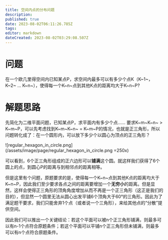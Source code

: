 ```yaml
---
title: 空间内点的分布问题
description: 
published: true
date: 2023-08-02T06:11:26.785Z
tags: 
editor: markdown
dateCreated: 2023-08-02T03:29:08.507Z
---
```


# 问题
在一个欧几里得空间内已知某点P，求空间内最多可以有多少个点K（K~1~，K~2~ ... K~n~），使得每一个K~n~点到其他K点的距离均大于K~n~P?

# 解题思路
先简化为二维平面问题，已知某点P，求平面内有多少个点......
要求K~m~K~n~ > K~m~P，可以先考虑找到K~m~K~n~ = K~m~P的情况，也就是正三角形，所以问题转化成了：在一个圆形内，可以放下多少个以圆心为顶点的正三角形？

![regular_hexagon_in_circle.png](/assets/image/page/regular_hexagon_in_circle.png =250x)

可以看到，6个正三角形组成的正六边形可以**铺满**这个圆。就这样我们获得了6个圆上的点，到圆心P的距离与到相邻点的距离相等。

但是这里有个问题，原题要求的是，使得每一个K~n~点到其他K点的距离均大于K~n~P，因此我们至少要求各点之间的距离要增加一个**无穷小**的距离。但是显然，这样会使得正三角形的顶角角度增加从而不再是一个正三角形（这正是我们的目的），但显然一个圆里无法从圆心出发平铺6个顶角大于60°的三角形。因此为了满足题干要求，我们只能舍弃1个点（或者说一个三角形），来给其他点的“分散”提供空间。

因此我们可以推出一个关键结论：若这个平面可以被n个正三角形铺满，则最多可以有n-1个点符合原题条件；若这个平面可以平铺n个正三角形但未铺满，则最多可以有n个点符合原题条件。